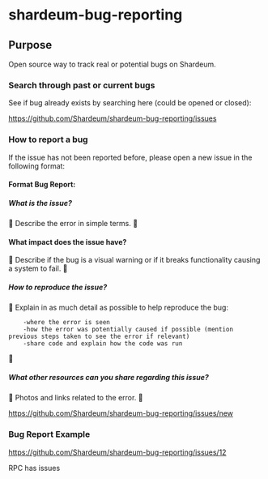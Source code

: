 # shardeum-bug-reporting

## Purpose

Open source way to track real or potential bugs on Shardeum.

### Search through past or current bugs

See if bug already exists by searching here (could be opened or closed): 

https://github.com/Shardeum/shardeum-bug-reporting/issues

### How to report a bug

If the issue has not been reported before, please open a new issue in the following format:

#### Format Bug Report:

##### What is the issue?

:red_circle:  Describe the error in simple terms. :red_circle: 
    
#### What impact does the issue have?

:red_circle: Describe if the bug is a visual warning or if it breaks functionality causing a system to fail. :red_circle: 

##### How to reproduce the issue? 

:red_circle: 
Explain in as much detail as possible to help reproduce the bug:
```
    -where the error is seen
    -how the error was potentially caused if possible (mention previous steps taken to see the error if relevant)
    -share code and explain how the code was run
```
:red_circle: 

##### What other resources can you share regarding this issue?

:red_circle: Photos and links related to the error. :red_circle: 

https://github.com/Shardeum/shardeum-bug-reporting/issues/new

### Bug Report Example

https://github.com/Shardeum/shardeum-bug-reporting/issues/12

RPC has issues

